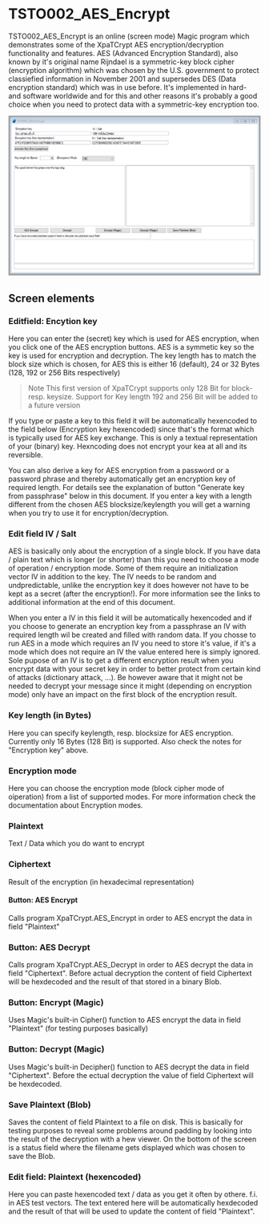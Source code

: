 # TSTO002_AES_Encrypt

TSTO002_AES_Encrypt is an online (screen mode) Magic program which demonstrates some of the XpaTCrypt AES encryption/decryption functionality and features. AES (Advanced Encryption Standard), also known by it's original name Rijndael is a symmetric-key block cipher (encryption algorithm) which was chosen by the U.S. government to protect classiefied information in November 2001 and supersedes DES (Data encryption standard) which was in use before. It's implemented in hard- and software worldwide and for this and other reasons it's probably a good choice when you need to protect data with a symmetric-key encryption too.  

![TSTO002_AES_Encrypt](./assets/TSTO002_AES_Encrypt.png)
  
## Screen elements 
### Editfield: Encytion key
Here you can enter the (secret) key which is used for AES encryption, when you click one of the AES encryption buttons. AES is a symmetic key so the key is used for encryption and decryption. The key length has to match the block size which is chosen, for AES this is either 16 (default), 24 or 32 Bytes (128, 192 or 256 Bits respectively)  
> Note This first version of XpaTCrypt supports only 128 Bit for block- resp. keysize. Support for Key length 192 and 256 Bit will be added to a future version
  
If you type or paste a key to this field it will be automatically hexencoded to the field below (Encryption key hexencoded) since that's the format which is typically used for AES key exchange. This is only a textual representation of your (binary) key. Hexncoding does not encrypt your kea at all and its reversible.  

You can also derive a key for AES encryption from a password or a password phrase and thereby automatically get an encryption key of required length. For details see the explanation of button "Generate key from passphrase" below in this document. If you enter a key with a length different from the chosen AES blocksize/keylength you will get a warning when you try to use it for encryption/decryption.  

### Edit field IV / Salt
AES is basically only about the encryption of a single block. If you have data / plain text which is longer (or shorter) than this you need to choose a mode of operation / encryption mode. Some of them require an initialization vector IV in addition to the key. The IV needs to be random and undpredictable, unlike the encryption key it does however not have to be kept as a secret (after the encryption!). For more information see the links to additional information at the end of this document.  

When you enter a IV in this field it will be automatically hexencoded and if you choose to generate an encryption key from a passphrase an IV with required length wil be created and filled with random data. If you chosse to run AES in a mode which requires an IV you need to store it's value, if it's a mode which does not require an IV the value entered here is simply ignored. Sole pupose of an IV is to get a different encryption result when you encrypt data with your secret key in order to better protect from certain kind of attacks (dictionary attack, ...). Be however aware that it might not be needed to decrypt your message since it might (depending on encryption mode) only have an impact on the first block of the encryption result.  

### Key length (in Bytes)
Here you can specify keylength, resp. blocksize for AES encryption. Currently only 16 Bytes (128 Bit) is supported. Also check the notes for "Encryption key" above.  

### Encryption mode
Here you can choose the encryption mode (block cipher mode of oiperation) from a list of supported modes. For more information check the documentation about Encryption modes.

### Plaintext
Text / Data which you do want to encrypt

### Ciphertext
Result of the encryption (in hexadecimal representation)  

#### Button: AES Encrypt
Calls program XpaTCrypt.AES_Encrypt in order to AES encrypt the data in field "Plaintext"  

### Button: AES Decrypt
Calls program XpaTCrypt.AES_Decrypt in order to AES decrypt the data in field "Ciphertext". Before actual decryption the content of field Ciphertext will be hexdecoded and the result of that stored in a binary Blob.  

### Button: Encrypt (Magic)
Uses Magic's built-in Cipher() function to AES encrypt the data in field "Plaintext" (for testing purposes basically)  

### Button: Decrypt (Magic)
Uses Magic's built-in Decipher() function to AES decrypt the data in field "Ciphertext". Before the ectual decryption the value of field Ciphertext will be hexdecoded.  

### Save Plaintext (Blob)
Saves the content of field Plaintext to a file on disk. This is basically for testing purposes to reveal some problems around padding by looking into the result of the decryption with a hew viewer. On the bottom of the screen is a status field where the filename gets displayed which was chosen to save the Blob.  

### Edit field: Plaintext (hexencoded)
Here you can paste hexencoded text / data as you get it often by othere. f.i. in AES test vectors. The text entered here will be automatically hexdecoded and the result of that will be used to update the content of field "Plaintext".  

